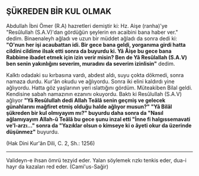 ## ŞÜKREDEN BİR KUL OLMAK

Abdullah İbni Ömer (R.A) hazretleri demiştir ki: Hz. Aişe (ranha)'ye "Resûlullah (S.A.V)'dan gördüğün şey­lerin en acaibini bana haber ver." dedim. Binaenaleyh ağladı ve uzun bir müddet ağladı da sonra dedi ki: **"O'nun her işi acaubattan idi. Bir gece bana geldi, yor­ganıma girdi hatta cildini cildime ilsak etti sonra da buyurdu ki. Yâ Âişe bu gece bana Rabbime ibadet et­mek için izin verir misin? Ben de Yâ Resûlallah (S.A.V) ben senin yakınlığını severim, muradını da severim izinlisin"** dedim.

Kalktı odadaki su kırbasına vardı, abdest aldı, suyu çokta dökmedi, sonra namaza durdu. Kur'ân okudu ve ağlıyordu. Sonra iki elini kaldırdı yine ağlıyordu. Hatta göz yaşlarının yeri ıslattığını gördüm. Müteakiben Bilal geldi. Kendisine sabah namazının ezanını okuyordu. Baktı ki Resûlullah (S.A.V) ağlıyor **"Yâ Resûlullah dedi Allah Teâlâ senin geçmiş ve gelecek günahlarını mağ­firet etmiş olduğu halde ağlıyor musun?" "Yâ Bilâl şükreden bir kul olmıyayım mı?" buyurdu daha sonra da "Nasıl ağlamıyayım Allah-û Teâlâ bu gece şunu in­zal etti "İnne fi halgıssemavati ve'l-arzı..." sonra da "Yazıklar olsun o kimseye ki o âyeti okur da üzerinde düşünmez"** buyurdu.

(Hak Dini Kur'ân Dili, C. 2, Sh.: 1256)

<hr>

Valideyn-e ihsan ömrü tezyid eder. Yalan söylemek rızkı tenkis eder, dua-i hayr da kazaları red eder. (Cami'us-Sağir)
